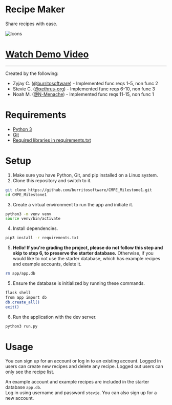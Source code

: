 # Recipe Maker
Share recipes with ease.  

![Icons](https://skillicons.dev/icons?i=py,flask,sqlite)

# [Watch Demo Video](https://drive.google.com/file/d/1zhybQ9sJiCyUd6-PuN9R-ICHEClDEfHw/view)

---

Created by the following:
- Zyjay C. ([@burritosoftware](https://github.com/burritosoftware)) - Implemented func reqs 1-5, non func 2
- Stevie C. ([@xethrus-org](https://github.com/xethrus-org)) - Implemented func reqs 6-10, non func 3
- Noah M. ([@N-Menache](https://github.com/N-Menache)) - Implemented func reqs 11-15, non func 1

# Requirements
- [Python 3](https://python.org)
- [Git](https://git-scm.com/)
- [Required libraries in requirements.txt](requirements.txt)
# Setup
1. Make sure you have Python, Git, and pip installed on a Linux system.
2. Clone this repository and switch to it.
```bash
git clone https://github.com/burritosoftware/CMPE_Milestone1.git
cd CMPE_Milestone1
```
3. Create a virtual environment to run the app and initiate it.
```bash
python3 -m venv venv
source venv/bin/activate
```
4. Install dependencies.
```bash
pip3 install -r requirements.txt
```
5. **Hello! If you're grading the project, please do not follow this step and skip to step 6, to preserve the starter database.** Otherwise, if you would like to not use the starter database, which has example recipes and example accounts, delete it.
```bash
rm app/app.db
```
5. Ensure the database is initialized by running these commands.
```bash
flask shell
from app import db
db.create_all()
exit()
```
6. Run the application with the dev server.
```bash
python3 run.py
```

# Usage
You can sign up for an account or log in to an existing account. Logged in users can create new recipes and delete any recipe. Logged out users can only see the recipe list.

An example account and example recipes are included in the starter database `app.db`.  
Log in using username and password `stevie`. You can also sign up for a new account.